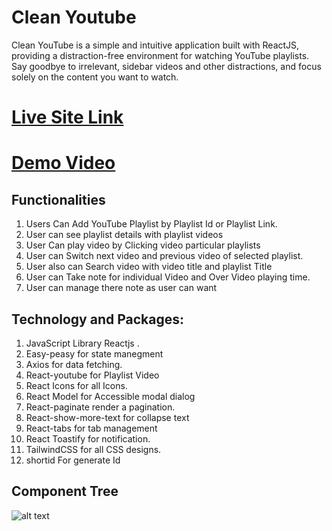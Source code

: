 # Clean Youtube
  Clean YouTube is a simple and intuitive application built with ReactJS, providing a distraction-free environment for watching YouTube playlists. Say goodbye to irrelevant, sidebar videos and other distractions, and focus solely on the content you want to watch. 
  # [Live Site Link](https://clean-react-youtube.netlify.app)
  # [Demo Video](https://youtu.be/1NsdczCO3CA)

## Functionalities
  1. Users Can Add YouTube Playlist by Playlist Id or Playlist Link.
  2. User can see playlist details with playlist videos
  3. User Can play video by Clicking video particular playlists
  4. User can Switch next video and previous video of selected playlist.
  5. User also can Search video with video title and playlist Title
  6. User can Take note for individual Video and Over Video playing time.
  7.  User can manage there note as user can want

## Technology and Packages:
  1. JavaScript Library Reactjs .
  2. Easy-peasy for state manegment
  3. Axios for data fetching.
  4. React-youtube for Playlist Video
  5. React Icons for all Icons.
  6. React Model for Accessible modal dialog
  7. React-paginate render a pagination.
  8. React-show-more-text for collapse text
  9. React-tabs for tab management 
  10.  React Toastify for notification.
  11. TailwindCSS for all CSS designs.
  12. shortid For generate Id
  
  ## Component Tree
  ![alt text](https://i.ibb.co/fNFzXfb/asdf.png)
